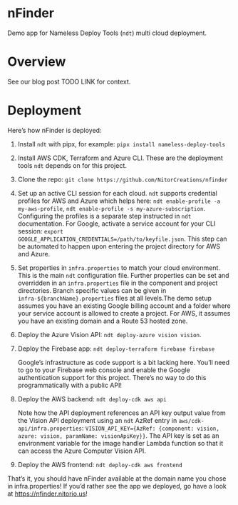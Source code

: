 # nFinder

Demo app for Nameless Deploy Tools (`ndt`) multi cloud deployment.

# Overview

See our blog post TODO LINK for context.

# Deployment

Here’s how nFinder is deployed:

1. Install `ndt` with pipx, for example: `pipx install nameless-deploy-tools`

1. Install AWS CDK, Terraform and Azure CLI. These are the deployment tools `ndt` depends on for this project.

1. Clone the repo: `git clone https://github.com/NitorCreations/nfinder`

1. Set up an active CLI session for each cloud. `ndt` supports credential profiles for AWS and Azure which helps here: `ndt enable-profile -a my-aws-profile`, `ndt enable-profile -s my-azure-subscription`. Configuring the profiles is a separate step instructed in `ndt` documentation. For Google, activate a service account for your CLI session: `export GOOGLE_APPLICATION_CREDENTIALS=/path/to/keyfile.json`. This step can be automated to happen upon entering the project directory for AWS and Azure.

1. Set properties in `infra.properties` to match your cloud environment. This is the main `ndt` configuration file. Further properties can be set and overridden in an `infra.properties` file in the component and project directories. Branch specific values can be given in `infra-${branchName}.properties` files at all levels.The demo setup assumes you have an existing Google billing account and a folder where your service account is allowed to create a project. For AWS, it assumes you have an existing domain and a Route 53 hosted zone.

1. Deploy the Azure Vision API: `ndt deploy-azure vision vision`.

1. Deploy the Firebase app: `ndt deploy-terraform firebase firebase`

    Google’s infrastructure as code support is a bit lacking here. You’ll need to go to your Firebase web console and enable the Google authentication support for this project. There’s no way to do this programmatically with a public API!

1. Deploy the AWS backend: `ndt deploy-cdk aws api`

    Note how the API deployment references an API key output value from the Vision API deployment using an `ndt` AzRef entry in `aws/cdk-api/infra.properties`: `VISION_API_KEY={AzRef: {component: vision, azure: vision, paramName: visionApiKey}}`. The API key is set as an environment variable for the image handler Lambda function so that it can access the Azure Computer Vision API.

1. Deploy the AWS frontend: `ndt deploy-cdk aws frontend`

That’s it, you should have nFinder available at the domain name you chose in infra.properties! If you’d rather see the app we deployed, go have a look at https://nfinder.nitorio.us!
